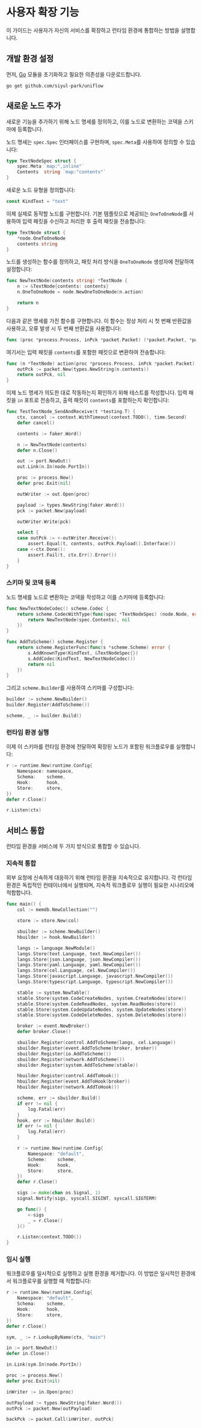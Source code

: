 # 사용자 확장 기능

이 가이드는 사용자가 자신의 서비스를 확장하고 런타임 환경에 통합하는 방법을 설명합니다.

## 개발 환경 설정

먼저, [Go](https://go.dev) 모듈을 초기화하고 필요한 의존성을 다운로드합니다.

```shell
go get github.com/siyul-park/uniflow
```

## 새로운 노드 추가

새로운 기능을 추가하기 위해 노드 명세를 정의하고, 이를 노드로 변환하는 코덱을 스키마에 등록합니다.

노드 명세는 `spec.Spec` 인터페이스를 구현하며, `spec.Meta`를 사용하여 정의할 수 있습니다:

```go
type TextNodeSpec struct {
	spec.Meta `map:",inline"`
	Contents  string `map:"contents"`
}
```

새로운 노드 유형을 정의합니다:

```go
const KindText = "text"
```

이제 실제로 동작할 노드를 구현합니다. 기본 템플릿으로 제공되는 `OneToOneNode`를 사용하여 입력 패킷을 수신하고 처리한 후 출력 패킷을 전송합니다:

```go
type TextNode struct {
	*node.OneToOneNode
	contents string
}
```

노드를 생성하는 함수를 정의하고, 패킷 처리 방식을 `OneToOneNode` 생성자에 전달하여 설정합니다:

```go
func NewTextNode(contents string) *TextNode {
	n := &TextNode{contents: contents}
	n.OneToOneNode = node.NewOneToOneNode(n.action)

	return n
}
```

다음과 같은 명세를 가진 함수를 구현합니다. 이 함수는 정상 처리 시 첫 번째 반환값을 사용하고, 오류 발생 시 두 번째 반환값을 사용합니다:

```go
func (proc *process.Process, inPck *packet.Packet) (*packet.Packet, *packet.Packet)
```

여기서는 입력 패킷을 `contents`를 포함한 패킷으로 변환하여 전송합니다:

```go
func (n *TextNode) action(proc *process.Process, inPck *packet.Packet) (*packet.Packet, *packet.Packet) {
	outPck := packet.New(types.NewString(n.contents))
	return outPck, nil
}
```

이제 노드 명세가 의도한 대로 작동하는지 확인하기 위해 테스트를 작성합니다. 입력 패킷을 `in` 포트로 전송하고, 출력 패킷이 `contents`를 포함하는지 확인합니다:

```go
func TestTextNode_SendAndReceive(t *testing.T) {
	ctx, cancel := context.WithTimeout(context.TODO(), time.Second)
	defer cancel()

	contents := faker.Word()

	n := NewTextNode(contents)
	defer n.Close()

	out := port.NewOut()
	out.Link(n.In(node.PortIn))

	proc := process.New()
	defer proc.Exit(nil)

	outWriter := out.Open(proc)

	payload := types.NewString(faker.Word())
	pck := packet.New(payload)

	outWriter.Write(pck)

	select {
	case outPck := <-outWriter.Receive():
		assert.Equal(t, contents, outPck.Payload().Interface())
	case <-ctx.Done():
		assert.Fail(t, ctx.Err().Error())
	}
}
```

### 스키마 및 코덱 등록

노드 명세를 노드로 변환하는 코덱을 작성하고 이를 스키마에 등록합니다:

```go
func NewTextNodeCodec() scheme.Codec {
	return scheme.CodecWithType(func(spec *TextNodeSpec) (node.Node, error) {
		return NewTextNode(spec.Contents), nil
	})
}

func AddToScheme() scheme.Register {
	return scheme.RegisterFunc(func(s *scheme.Scheme) error {
		s.AddKnownType(KindText, &TextNodeSpec{})
		s.AddCodec(KindText, NewTextNodeCodec())
		return nil
	})
}
```

그리고 `scheme.Builder`를 사용하여 스키마를 구성합니다:

```go
builder := scheme.NewBuilder()
builder.Register(AddToScheme())

scheme, _ := builder.Build()
```

### 런타임 환경 실행

이제 이 스키마를 런타임 환경에 전달하여 확장된 노드가 포함된 워크플로우를 실행합니다:

```go
r := runtime.New(runtime.Config{
	Namespace: namespace,
	Schema:    scheme,
	Hook:      hook,
	Store:     store,
})
defer r.Close()

r.Listen(ctx)
```

## 서비스 통합

런타임 환경을 서비스에 두 가지 방식으로 통합할 수 있습니다.

### 지속적 통합

외부 요청에 신속하게 대응하기 위해 런타임 환경을 지속적으로 유지합니다. 각 런타임 환경은 독립적인 컨테이너에서 실행되며, 지속적 워크플로우 실행이 필요한 시나리오에 적합합니다.

```go
func main() {
	col := memdb.NewCollection("")

	store := store.New(col)

	sbuilder := scheme.NewBuilder()
	hbuilder := hook.NewBuilder()

	langs := language.NewModule()
	langs.Store(text.Language, text.NewCompiler())
	langs.Store(json.Language, json.NewCompiler())
	langs.Store(yaml.Language, yaml.NewCompiler())
	langs.Store(cel.Language, cel.NewCompiler())
	langs.Store(javascript.Language, javascript.NewCompiler())
	langs.Store(typescript.Language, typescript.NewCompiler())

	stable := system.NewTable()
	stable.Store(system.CodeCreateNodes, system.CreateNodes(store))
	stable.Store(system.CodeReadNodes, system.ReadNodes(store))
	stable.Store(system.CodeUpdateNodes, system.UpdateNodes(store))
	stable.Store(system.CodeDeleteNodes, system.DeleteNodes(store))

	broker := event.NewBroker()
	defer broker.Close()

	sbuilder.Register(control.AddToScheme(langs, cel.Language))
	sbuilder.Register(event.AddToScheme(broker, broker))
	sbuilder.Register(io.AddToScheme())
	sbuilder.Register(network.AddToScheme())
	sbuilder.Register(system.AddToScheme(stable))

	hbuilder.Register(control.AddToHook())
	hbuilder.Register(event.AddToHook(broker))
	hbuilder.Register(network.AddToHook())

	scheme, err := sbuilder.Build()
	if err != nil {
		log.Fatal(err)
	}
	hook, err := hbuilder.Build()
	if err != nil {
		log.Fatal(err)
	}

	r := runtime.New(runtime.Config{
		Namespace: "default",
		Scheme:    scheme,
		Hook:      hook,
		Store:     store,
	})
	defer r.Close()

	sigs := make(chan os.Signal, 1)
	signal.Notify(sigs, syscall.SIGINT, syscall.SIGTERM)

	go func() {
		<-sigs
		_ = r.Close()
	}()

	r.Listen(context.TODO())
}
```

### 임시 실행

워크플로우를 일시적으로 실행하고 실행 환경을 제거합니다. 이 방법은 일시적인 환경에서 워크플로우를 실행할 때 적합합니다:

```go
r := runtime.New(runtime.Config{
	Namespace: "default",
	Schema:    scheme,
	Hook:      hook,
	Store:     store,
})
defer r.Close()

sym, _ := r.LookupByName(ctx, "main")

in := port.NewOut()
defer in.Close()

in.Link(sym.In(node.PortIn))

proc := process.New()
defer proc.Exit(nil)

inWriter := in.Open(proc)

outPayload := types.NewString(faker.Word())
outPck := packet.New(outPayload)

backPck := packet.Call(inWriter, outPck)
```
